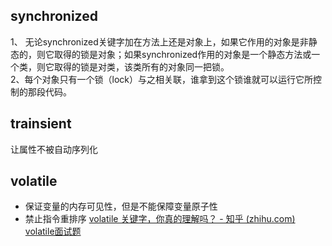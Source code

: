 ## synchronized
1、 无论synchronized关键字加在方法上还是对象上，如果它作用的对象是非静态的，则它取得的锁是对象；如果synchronized作用的对象是一个静态方法或一个类，则它取得的锁是对类，该类所有的对象同一把锁。   
2、每个对象只有一个锁（lock）与之相关联，谁拿到这个锁谁就可以运行它所控制的那段代码。
## trainsient
让属性不被自动序列化
## volatile
- 保证变量的内存可见性，但是不能保障变量原子性
- 禁止指令重排序
[volatile 关键字，你真的理解吗？ - 知乎 (zhihu.com)](https://zhuanlan.zhihu.com/p/138819184)
[volatile面试题](https://zhuanlan.zhihu.com/p/147825106)
